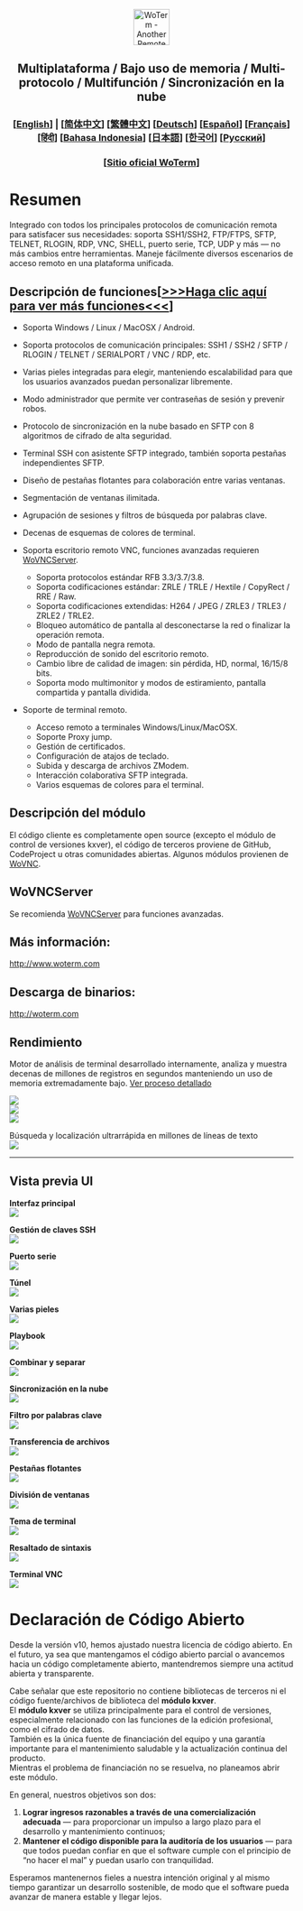 <p align="center">
  <img src="woterm.png" width="64" alt="WoTerm - Another Remote Access Assistant">
  <h2 style="text-align: center;">Multiplataforma / Bajo uso de memoria / Multi-protocolo / Multifunción / Sincronización en la nube</h2>
<h3 style="text-align: center;">
  [<a href="../README.md">English</a>] | 
  [<a href="README-zh_CN.md">简体中文</a>]
  [<a href="README-zh_TW.md">繁體中文</a>]
  [<a href="README-de.md">Deutsch</a>]
  [<a href="README-es.md">Español</a>]
  [<a href="README-fr.md">Français</a>]
  [<a href="README-hi.md">हिंदी</a>]
  [<a href="README-id.md">Bahasa Indonesia</a>]
  [<a href="README-ja.md">日本語</a>]
  [<a href="README-ko.md">한국어</a>]
  [<a href="README-ru.md">Русский</a>]
</h3>
  <h3 style="text-align: center;">[<a href="https://woterm.com">Sitio oficial WoTerm</a>]</a></h3>
</p>

# Resumen
Integrado con todos los principales protocolos de comunicación remota para satisfacer sus necesidades: soporta SSH1/SSH2, FTP/FTPS, SFTP, TELNET, RLOGIN, RDP, VNC, SHELL, puerto serie, TCP, UDP y más — no más cambios entre herramientas. Maneje fácilmente diversos escenarios de acceso remoto en una plataforma unificada.

## Descripción de funciones[<a href="https://en.woterm.com/versions/">&gt;&gt;&gt;Haga clic aquí para ver más funciones&lt;&lt;&lt;</a>]
- Soporta Windows / Linux / MacOSX / Android.  
- Soporta protocolos de comunicación principales: SSH1 / SSH2 / SFTP / RLOGIN / TELNET / SERIALPORT / VNC / RDP, etc.  
- Varias pieles integradas para elegir, manteniendo escalabilidad para que los usuarios avanzados puedan personalizar libremente.  
- Modo administrador que permite ver contraseñas de sesión y prevenir robos.  
- Protocolo de sincronización en la nube basado en SFTP con 8 algoritmos de cifrado de alta seguridad.  
- Terminal SSH con asistente SFTP integrado, también soporta pestañas independientes SFTP.  
- Diseño de pestañas flotantes para colaboración entre varias ventanas.  
- Segmentación de ventanas ilimitada.  
- Agrupación de sesiones y filtros de búsqueda por palabras clave.  
- Decenas de esquemas de colores de terminal.

- Soporta escritorio remoto VNC, funciones avanzadas requieren [WoVNCServer](http://wovnc.com).  
  - Soporta protocolos estándar RFB 3.3/3.7/3.8.  
  - Soporta codificaciones estándar: ZRLE / TRLE / Hextile / CopyRect / RRE / Raw.  
  - Soporta codificaciones extendidas: H264 / JPEG / ZRLE3 / TRLE3 / ZRLE2 / TRLE2.  
  - Bloqueo automático de pantalla al desconectarse la red o finalizar la operación remota.  
  - Modo de pantalla negra remota.  
  - Reproducción de sonido del escritorio remoto.  
  - Cambio libre de calidad de imagen: sin pérdida, HD, normal, 16/15/8 bits.  
  - Soporta modo multimonitor y modos de estiramiento, pantalla compartida y pantalla dividida.  

- Soporte de terminal remoto.  
  - Acceso remoto a terminales Windows/Linux/MacOSX.  
  - Soporte Proxy jump.  
  - Gestión de certificados.  
  - Configuración de atajos de teclado.  
  - Subida y descarga de archivos ZModem.  
  - Interacción colaborativa SFTP integrada.  
  - Varios esquemas de colores para el terminal.  

## Descripción del módulo
El código cliente es completamente open source (excepto el módulo de control de versiones kxver), el código de terceros proviene de GitHub, CodeProject u otras comunidades abiertas. Algunos módulos provienen de [WoVNC](http://wovnc.com).  

## WoVNCServer
Se recomienda [WoVNCServer](http://wovnc.com) para funciones avanzadas.  

## Más información:
<a href="http://www.woterm.com">http://www.woterm.com</a>  

## Descarga de binarios:
<a href="http://woterm.com">http://woterm.com</a>  

## Rendimiento

Motor de análisis de terminal desarrollado internamente, analiza y muestra decenas de millones de registros en segundos manteniendo un uso de memoria extremadamente bajo. [Ver proceso detallado](Performance-es.md)

![](timeseq1.png)  
![](urandom_test_speed.png)  
![](urandom_test_memory.png)  

Búsqueda y localización ultrarrápida en millones de líneas de texto  
![](search.gif)

---

## Vista previa UI

**Interfaz principal**  
![](main.gif)  

**Gestión de claves SSH**  
![](keymgr2.gif)  

**Puerto serie**  
![](serialport.gif)  

**Túnel**  
![](tunnel.png)  

**Varias pieles**  
![](skins.png)  

**Playbook**  
![](playbook.gif)  

**Combinar y separar**  
![](merge.gif)  

**Sincronización en la nube**  
![](sync.gif)  

**Filtro por palabras clave**  
![](filter.gif)  

**Transferencia de archivos**  
![](sftp.gif)  

**Pestañas flotantes**  
![](float.gif)  

**División de ventanas**  
![](split.gif)  

**Tema de terminal**  
![](patten.gif)  

**Resaltado de sintaxis**  
![](highlight.gif)  

**Terminal VNC**  
![](vnc.gif)


# Declaración de Código Abierto
Desde la versión v10, hemos ajustado nuestra licencia de código abierto. En el futuro, ya sea que mantengamos el código abierto parcial o avancemos hacia un código completamente abierto, mantendremos siempre una actitud abierta y transparente.  

Cabe señalar que este repositorio no contiene bibliotecas de terceros ni el código fuente/archivos de biblioteca del **módulo kxver**.  
El **módulo kxver** se utiliza principalmente para el control de versiones, especialmente relacionado con las funciones de la edición profesional, como el cifrado de datos.  
También es la única fuente de financiación del equipo y una garantía importante para el mantenimiento saludable y la actualización continua del producto.  
Mientras el problema de financiación no se resuelva, no planeamos abrir este módulo.  

En general, nuestros objetivos son dos:  
1. **Lograr ingresos razonables a través de una comercialización adecuada** — para proporcionar un impulso a largo plazo para el desarrollo y mantenimiento continuos;  
2. **Mantener el código disponible para la auditoría de los usuarios** — para que todos puedan confiar en que el software cumple con el principio de “no hacer el mal” y puedan usarlo con tranquilidad.  

Esperamos mantenernos fieles a nuestra intención original y al mismo tiempo garantizar un desarrollo sostenible, de modo que el software pueda avanzar de manera estable y llegar lejos.  
